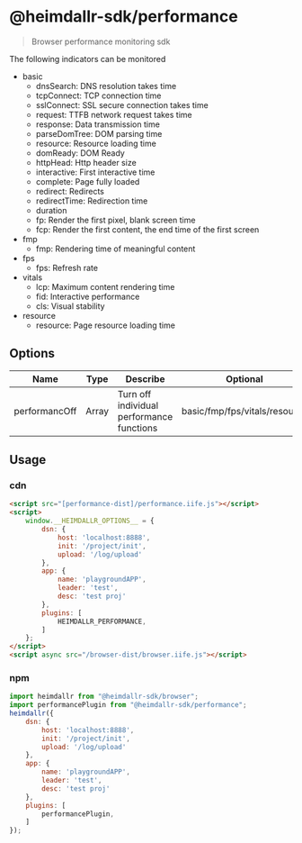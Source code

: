 # @heimdallr-sdk/performance

> Browser performance monitoring sdk

The following indicators can be monitored

- basic
    - dnsSearch: DNS resolution takes time
    - tcpConnect: TCP connection time
    - sslConnect: SSL secure connection takes time
    - request: TTFB network request takes time
    - response: Data transmission time
    - parseDomTree: DOM parsing time
    - resource: Resource loading time
    - domReady: DOM Ready
    - httpHead: Http header size
    - interactive: First interactive time
    - complete: Page fully loaded
    - redirect: Redirects
    - redirectTime: Redirection time
    - duration
    - fp: Render the first pixel, blank screen time
    - fcp: Render the first content, the end time of the first screen
- fmp
    - fmp: Rendering time of meaningful content
- fps
    - fps: Refresh rate
- vitals
    - lcp: Maximum content rendering time
    - fid: Interactive performance
    - cls: Visual stability
- resource
    - resource: Page resource loading time

## Options

|Name|Type|Describe|Optional|Default|
|-|-|-|-|-|
|performancOff|Array|Turn off individual performance functions|basic/fmp/fps/vitals/resource|[]|

## Usage

### cdn

```html
<script src="[performance-dist]/performance.iife.js"></script>
<script>
    window.__HEIMDALLR_OPTIONS__ = {
        dsn: {
            host: 'localhost:8888',
            init: '/project/init',
            upload: '/log/upload'
        },
        app: {
            name: 'playgroundAPP',
            leader: 'test',
            desc: 'test proj'
        },
        plugins: [
            HEIMDALLR_PERFORMANCE,
        ]
    };
</script>
<script async src="/browser-dist/browser.iife.js"></script>
```

### npm

```js
import heimdallr from "@heimdallr-sdk/browser";
import performancePlugin from "@heimdallr-sdk/performance";
heimdallr({
    dsn: {
        host: 'localhost:8888',
        init: '/project/init',
        upload: '/log/upload'
    },
    app: {
        name: 'playgroundAPP',
        leader: 'test',
        desc: 'test proj'
    },
    plugins: [
        performancePlugin,
    ]
});
```
